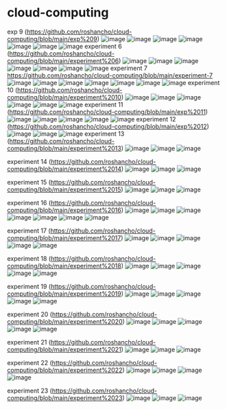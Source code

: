 # cloud-computing
exp 9
(https://github.com/roshancho/cloud-computing/blob/main/exp%209)
![image](https://user-images.githubusercontent.com/114463140/192693041-f771ae6a-0432-4f75-add6-466b0c204570.png)
![image](https://user-images.githubusercontent.com/114463140/192693062-e8ee0f2c-547c-4ca2-be6e-c4b6f7525029.png)
![image](https://user-images.githubusercontent.com/114463140/192693074-7cacb63f-05ea-4cc6-a48c-e1d0eb8ea65c.png)
![image](https://user-images.githubusercontent.com/114463140/192693088-ada34b4b-1f8e-4358-93bd-629cfa80ec93.png)
![image](https://user-images.githubusercontent.com/114463140/192693108-f961a1c7-642d-4a6b-ac1e-413e45c8eb28.png)
![image](https://user-images.githubusercontent.com/114463140/192693124-69ed6ac7-f21b-4f29-ae3c-643c68c242ac.png)
![image](https://user-images.githubusercontent.com/114463140/192693147-536f3e2a-57dc-4c89-b8f3-24326540f9bc.png)
experiment 6
(https://github.com/roshancho/cloud-computing/blob/main/experiment%206)
![image](https://user-images.githubusercontent.com/114463140/192694150-1385767c-8d8c-4915-8e54-357389c69e21.png)
![image](https://user-images.githubusercontent.com/114463140/192694169-57a8b9ec-2fd0-4adf-97ac-0c54e95f0ad8.png)
![image](https://user-images.githubusercontent.com/114463140/192694182-802c85df-08cd-4694-8764-981d3ac9dd70.png)
![image](https://user-images.githubusercontent.com/114463140/192694209-474487e3-373c-47c9-964f-fabaedf00744.png)
![image](https://user-images.githubusercontent.com/114463140/192694237-e88cb6ef-b3da-4c31-83ba-4fa301681232.png)
![image](https://user-images.githubusercontent.com/114463140/192694262-67e7b8db-da7c-41e4-a727-4c4001f51eb2.png)
![image](https://user-images.githubusercontent.com/114463140/192694277-f114a0ef-d49e-4996-b187-de2a8418bb9f.png)
experiment 7
https://github.com/roshancho/cloud-computing/blob/main/experiment-7
![image](https://user-images.githubusercontent.com/114463140/192695935-32f4494f-e72f-498a-a3a9-6f93864e5ee5.png)
![image](https://user-images.githubusercontent.com/114463140/192695955-4a8f792e-1aa8-4e61-91c6-e9301a25ab63.png)
![image](https://user-images.githubusercontent.com/114463140/192695970-27fd3141-a8b9-419c-9583-bde3b5c32b59.png)
![image](https://user-images.githubusercontent.com/114463140/192695983-abe28d56-32fb-4a70-aa34-9e6860f09fe9.png)
![image](https://user-images.githubusercontent.com/114463140/192696013-6443c3c5-9770-4c14-8c9f-9a1b8a038f15.png)
![image](https://user-images.githubusercontent.com/114463140/192696034-6b543727-de9c-4207-85c0-215ad270b93d.png)
![image](https://user-images.githubusercontent.com/114463140/192696050-e077ec36-0b14-4031-bd93-c36c5accbc3b.png)
experiment 10
(https://github.com/roshancho/cloud-computing/blob/main/experiment%2010)
![image](https://user-images.githubusercontent.com/114463140/192698189-8caa6a6f-97af-404f-9b15-33aa3402f0e7.png)
![image](https://user-images.githubusercontent.com/114463140/192698243-9f9b4517-cbe2-4600-b2c7-ae3206578745.png)
![image](https://user-images.githubusercontent.com/114463140/192698278-9380b959-72f5-4bee-962c-1b9f8d473680.png)
![image](https://user-images.githubusercontent.com/114463140/192698339-857935d4-f8ee-45c7-a4e9-fecccf420fb0.png)
![image](https://user-images.githubusercontent.com/114463140/192698304-80afcc16-5742-45fa-b945-c939df39ad90.png)
![image](https://user-images.githubusercontent.com/114463140/192698408-1502e6cb-3054-465c-b483-8b93d1301f79.png)
experiment 11
(https://github.com/roshancho/cloud-computing/blob/main/exp%2011)
![image](https://user-images.githubusercontent.com/114463140/192738217-04462b65-13a2-453f-a5b2-dd7f34a557a6.png)
![image](https://user-images.githubusercontent.com/114463140/192738250-d7f5e6a7-ac2b-4010-8220-246e60f06ca5.png)
![image](https://user-images.githubusercontent.com/114463140/192738283-765dc731-a324-473b-b637-ce7d5ae08316.png)
![image](https://user-images.githubusercontent.com/114463140/192738315-209dcb9c-3d0f-4a1f-8375-e35f5e2fc160.png)
![image](https://user-images.githubusercontent.com/114463140/192738340-7ab2aa52-41a2-4eec-8e20-7bee41345e58.png)
experiment 12
(https://github.com/roshancho/cloud-computing/blob/main/exp%2012)
![image](https://user-images.githubusercontent.com/114463140/192738420-ac4aa82b-4943-45df-939e-76ed840e835d.png)
![image](https://user-images.githubusercontent.com/114463140/192738459-8e807373-fce4-4b46-bd72-0c2cdaa712cd.png)
![image](https://user-images.githubusercontent.com/114463140/192738496-6a8fb8b7-aa81-426b-97e5-0979a890fe61.png)
experiment 13
(https://github.com/roshancho/cloud-computing/blob/main/experiment%2013)
![image](https://user-images.githubusercontent.com/114463140/192939815-0d01bc12-8491-4ecb-91a7-f53bbbd28e08.png)
![image](https://user-images.githubusercontent.com/114463140/192939833-80b6f6b3-3c07-49b7-8d91-6490055d9c84.png)
![image](https://user-images.githubusercontent.com/114463140/192939854-faae34ed-0496-4072-932e-8bf5fdf0afc7.png)

experiment 14
(https://github.com/roshancho/cloud-computing/blob/main/experiment%2014)
![image](https://user-images.githubusercontent.com/114463140/192939893-a2816df8-6c8f-430a-b293-452179f299c6.png)
![image](https://user-images.githubusercontent.com/114463140/192939911-d7cd0389-ab73-4fd3-b262-12acb8636c31.png)
![image](https://user-images.githubusercontent.com/114463140/192939938-2775c7c8-1abd-451a-86fe-75f9f5f08c80.png)

experiment 15
(https://github.com/roshancho/cloud-computing/blob/main/experiment%2015)
![image](https://user-images.githubusercontent.com/114463140/192939984-ca4f8476-2a18-4ea0-a152-3175489d8e57.png)
![image](https://user-images.githubusercontent.com/114463140/192939995-aa98b08b-c66a-4b18-bd77-405d731c6960.png)
![image](https://user-images.githubusercontent.com/114463140/192940009-3bc07b61-585d-4df4-b845-6931d5807810.png)

experiment 16
(https://github.com/roshancho/cloud-computing/blob/main/experiment%2016)
![image](https://user-images.githubusercontent.com/114463140/192944961-c8e7cab4-8688-4e2a-ba61-9ba5f8f8194d.png)
![image](https://user-images.githubusercontent.com/114463140/192944978-329683de-4ebe-4dc7-8b15-5de157045d06.png)
![image](https://user-images.githubusercontent.com/114463140/192945013-0251ba21-2d9f-4ab2-a8fa-68fc2e49d214.png)
![image](https://user-images.githubusercontent.com/114463140/192945028-668d6b3c-c72d-47b7-9fa5-18379de356a2.png)
![image](https://user-images.githubusercontent.com/114463140/192945076-2a162469-3376-4a32-9f33-79c0689815df.png)
![image](https://user-images.githubusercontent.com/114463140/192945260-f0e702ae-05a5-4d11-9c62-7b46da12c940.png)
![image](https://user-images.githubusercontent.com/114463140/192945298-6fe800c2-d9a5-42a5-a4a8-647688848f32.png)

experiment 17
(https://github.com/roshancho/cloud-computing/blob/main/experiment%2017)
![image](https://user-images.githubusercontent.com/114463140/192978686-a4eb0ae0-09ee-44bc-9e3f-14e3e055684f.png)
![image](https://user-images.githubusercontent.com/114463140/192978740-5b6f5f7e-2d12-476e-9c7d-ba4d796f3d0b.png)
![image](https://user-images.githubusercontent.com/114463140/192978765-783a709b-ba5a-4bf2-ab0d-85318c45cf2c.png)
![image](https://user-images.githubusercontent.com/114463140/192978794-a3963849-3c57-47a8-84dc-cac252e15d25.png)
![image](https://user-images.githubusercontent.com/114463140/192978882-ca251a9c-0616-4ac1-9f1f-fa7a4cd3cda8.png)

experiment 18
(https://github.com/roshancho/cloud-computing/blob/main/experiment%2018)
![image](https://user-images.githubusercontent.com/114463140/192979153-1ffdb02f-8d63-4b36-9f66-03dc57b2dead.png)
![image](https://user-images.githubusercontent.com/114463140/192979202-c3715398-6142-444e-9df3-82a4692514ae.png)
![image](https://user-images.githubusercontent.com/114463140/192979273-71905986-6f94-43d0-a08e-02bb5210d039.png)
![image](https://user-images.githubusercontent.com/114463140/192979316-065a8088-eada-46ad-8c4c-811e6e02581b.png)
![image](https://user-images.githubusercontent.com/114463140/192979390-d9938b93-4cad-41db-b825-6c3b35209b40.png)

experiment 19
(https://github.com/roshancho/cloud-computing/blob/main/experiment%2019)
![image](https://user-images.githubusercontent.com/114463140/192979486-c84a4997-e982-410f-aed6-3e1a6188a696.png)
![image](https://user-images.githubusercontent.com/114463140/192979534-92c59016-62ea-4a83-b0f0-e53520352921.png)
![image](https://user-images.githubusercontent.com/114463140/192979576-24a93bbd-f38d-45b6-b0cc-73e0a23762f5.png)
![image](https://user-images.githubusercontent.com/114463140/192979605-ef074970-cacf-46a4-9052-24a43286e330.png)
![image](https://user-images.githubusercontent.com/114463140/192979632-2a39a27b-bd27-4d58-aa23-57defffd0e37.png)

experiment 20
(https://github.com/roshancho/cloud-computing/blob/main/experiment%2020)
![image](https://user-images.githubusercontent.com/114463140/192980573-2df0d0c3-eba3-4c60-a6fc-4ea0b2f70bed.png)
![image](https://user-images.githubusercontent.com/114463140/192980623-bd407e2c-eaac-4d42-ab5e-6f67424ae37e.png)
![image](https://user-images.githubusercontent.com/114463140/192980668-2fd9f18a-160f-4c87-8a00-9b5efdd2f55a.png)
![image](https://user-images.githubusercontent.com/114463140/192980707-d660d3ce-3c9c-4d7b-8c9f-2ebd4ebfab3e.png)
![image](https://user-images.githubusercontent.com/114463140/192980742-8899150a-bbbc-41f7-a8c8-05430ebf5b4c.png)

experiment 21
(https://github.com/roshancho/cloud-computing/blob/main/experiment%2021)
![image](https://user-images.githubusercontent.com/114463140/193378208-8fa7c371-6e7c-4a81-ab39-ca8c4664b5bf.png)
![image](https://user-images.githubusercontent.com/114463140/193378212-de1b7b8b-8e47-4ccc-aeea-69fcb6ce1f2b.png)
![image](https://user-images.githubusercontent.com/114463140/193378217-cadee63c-3639-40b5-8796-0081fea223ec.png)

experiment 22
(https://github.com/roshancho/cloud-computing/blob/main/experiment%2022)
![image](https://user-images.githubusercontent.com/114463140/193378227-65fe67e9-412d-4223-a61f-03043c1ccc1c.png)
![image](https://user-images.githubusercontent.com/114463140/193378230-e8f96514-2bb9-4913-a5ce-7d58cc7fdef2.png)
![image](https://user-images.githubusercontent.com/114463140/193378232-26378949-8b79-45b3-bd2a-4355cab62e80.png)
![image](https://user-images.githubusercontent.com/114463140/193378237-b20842e1-b99f-4922-a67e-b5505634aefd.png)

experiment 23
(https://github.com/roshancho/cloud-computing/blob/main/experiment%2023)
![image](https://user-images.githubusercontent.com/114463140/193378244-a5a3d5cb-37c5-4c63-86bb-3947fbeb8e2e.png)
![image](https://user-images.githubusercontent.com/114463140/193378248-b7c06c57-901c-4b57-99e6-25e7191efeca.png)
![image](https://user-images.githubusercontent.com/114463140/193378251-5497e6cf-ff2b-4016-bf8f-227727b6656d.png)







